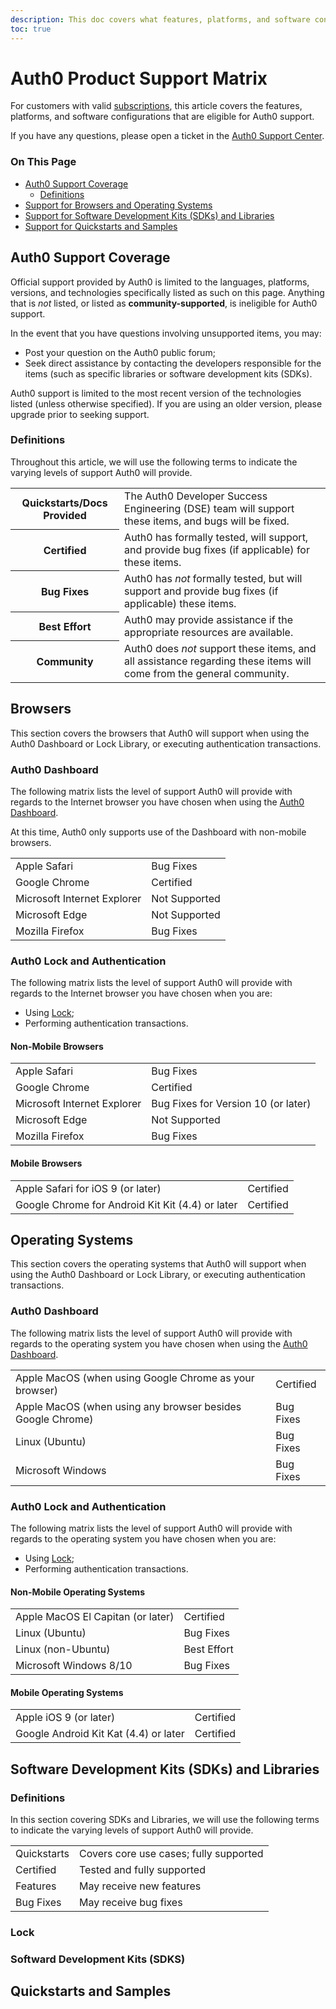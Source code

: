 ```yaml
---
description: This doc covers what features, platforms, and software configurations Auth0 supports.
toc: true
---
```


# Auth0 Product Support Matrix

For customers with valid [subscriptions](${manage_url}/#/account/billing/subscription), this article covers the features, platforms, and software configurations that are eligible for Auth0 support.

If you have any questions, please open a ticket in the [Auth0 Support Center](${env.DOMAIN_URL_SUPPORT}).

### On This Page

* [Auth0 Support Coverage](#)
  * [Definitions](#)
* [Support for Browsers and Operating Systems](#)
* [Support for Software Development Kits (SDKs) and Libraries](#)
* [Support for Quickstarts and Samples](#)

## Auth0 Support Coverage

Official support provided by Auth0 is limited to the languages, platforms, versions, and technologies specifically listed as such on this page. Anything that is *not* listed, or listed as **community-supported**, is ineligible for Auth0 support.

In the event that you have questions involving unsupported items, you may:

* Post your question on the Auth0 public forum;
* Seek direct assistance by contacting the developers responsible for the items (such as specific libraries or software development kits (SDKs).

<div class="alert alert-info">
  Auth0 support is limited to the most recent version of the technologies listed (unless otherwise specified). If you are using an older version, please upgrade prior to seeking support.
</div>

### Definitions

Throughout this article, we will use the following terms to indicate the varying levels of support Auth0 will provide.

<table class="table">
  <tr>
    <th>Quickstarts/Docs Provided</th>
    <td>The Auth0 Developer Success Engineering (DSE) team will support these items, and bugs will be fixed.</td>
  </tr>
  <tr>
    <th>Certified</th>
    <td>Auth0 has formally tested, will support, and provide bug fixes (if applicable) for these items.</td>
  </tr>
  <tr>
    <th>Bug Fixes</th>
    <td>Auth0 has <i>not</i> formally tested, but will support and provide bug fixes (if applicable) these items.</td>
  </tr>
  <tr>
    <th>Best Effort</th>
    <td>Auth0 may provide assistance if the appropriate resources are available.</td>
  </tr>
  <tr>
    <th>Community</th>
    <td>Auth0 does <i>not</i> support these items, and all assistance regarding these items will come from the general community.</td>
  </tr>
</table>

## Browsers

This section covers the browsers that Auth0 will support when using the Auth0 Dashboard or Lock Library, or executing authentication transactions.

### Auth0 Dashboard

The following matrix lists the level of support Auth0 will provide with regards to the Internet browser you have chosen when using the [Auth0 Dashboard](${manage_url}).

<div class="alert alert-info">
  At this time, Auth0 only supports use of the Dashboard with non-mobile browsers.
</div>

<table class = "table">
  <tr>
    <td>Apple Safari</td>
    <td>Bug Fixes</td>
  </tr>
  <tr>
    <td>Google Chrome</td>
    <td>Certified</td>
  </tr>
  <tr>
    <td>Microsoft Internet Explorer</td>
    <td>Not Supported</td>
  </tr>
  <tr>
    <td>Microsoft Edge</td>
    <td>Not Supported</td>
  </tr>
  <tr>
    <td>Mozilla Firefox</td>
    <td>Bug Fixes</td>
  </tr>
</table>

### Auth0 Lock and Authentication

The following matrix lists the level of support Auth0 will provide with regards to the Internet browser you have chosen when you are:

* Using [Lock](/libraries/lock);
* Performing authentication transactions.

#### Non-Mobile Browsers

<table class = "table">
  <tr>
    <td>Apple Safari</td>
    <td>Bug Fixes</td>
  </tr>
  <tr>
    <td>Google Chrome</td>
    <td>Certified</td>
  </tr>
  <tr>
    <td>Microsoft Internet Explorer</td>
    <td>Bug Fixes for Version 10 (or later)</td>
  </tr>
  <tr>
    <td>Microsoft Edge</td>
    <td>Not Supported</td>
  </tr>
  <tr>
    <td>Mozilla Firefox</td>
    <td>Bug Fixes</td>
  </tr>
</table>

#### Mobile Browsers

<table class = "table">
  <tr>
    <td>Apple Safari for iOS 9 (or later)</td>
    <td>Certified</td>
  </tr>
  <tr>
    <td>Google Chrome for Android Kit Kit (4.4) or later</td>
    <td>Certified</td>
  </tr>
</table>

## Operating Systems

This section covers the operating systems that Auth0 will support when using the Auth0 Dashboard or Lock Library, or executing authentication transactions.

### Auth0 Dashboard

The following matrix lists the level of support Auth0 will provide with regards to the operating system you have chosen when using the [Auth0 Dashboard](${manage_url}).

<table class="table">
  <tr>
    <td>Apple MacOS (when using Google Chrome as your browser)</td>
    <td>Certified</td>
  </tr>
  <tr>
    <td>Apple MacOS (when using any browser besides Google Chrome)</td>
    <td>Bug Fixes</td>
  </tr>
  <tr>
    <td>Linux (Ubuntu)</td>
    <td>Bug Fixes</td>
  </tr>
  <tr>
    <td>Microsoft Windows</td>
    <td>Bug Fixes</td>
  </tr>
</table>

### Auth0 Lock and Authentication

The following matrix lists the level of support Auth0 will provide with regards to the operating system you have chosen when you are:

* Using [Lock](/libraries/lock);
* Performing authentication transactions.

#### Non-Mobile Operating Systems

<table class="table">
<tr>
  <td>Apple MacOS El Capitan (or later)</td>
  <td>Certified</td>
</tr>
<tr>
  <td>Linux (Ubuntu)</td>
  <td>Bug Fixes</td>
</tr>
<tr>
  <td>Linux (non-Ubuntu)</td>
  <td>Best Effort</td>
</tr>
<tr>
  <td>Microsoft Windows 8/10</td>
  <td>Bug Fixes</td>
</tr>
</table>

#### Mobile Operating Systems

<table class="table">
<tr>
  <td>Apple iOS 9 (or later)</td>
  <td>Certified</td>
</tr>
<tr>
  <td>Google Android Kit Kat (4.4) or later</td>
  <td>Certified</td>
</tr>
</table>

## Software Development Kits (SDKs) and Libraries

### Definitions

In this section covering SDKs and Libraries, we will use the following terms to indicate the varying levels of support Auth0 will provide.

<table class="table">
  <tr>
    <td>Quickstarts</td>
    <td>Covers core use cases; fully supported</td>
  </tr>
  <tr>
    <td>Certified</td>
    <td>Tested and fully supported</td>
  </tr>
  <tr>
    <td>Features</td>
    <td>May receive new features</td>
  </tr>
  <tr>
    <td>Bug Fixes</td>
    <td>May receive bug fixes</td>
  </tr>
<table>

### Lock


### Softward Development Kits (SDKS)

## Quickstarts and Samples
